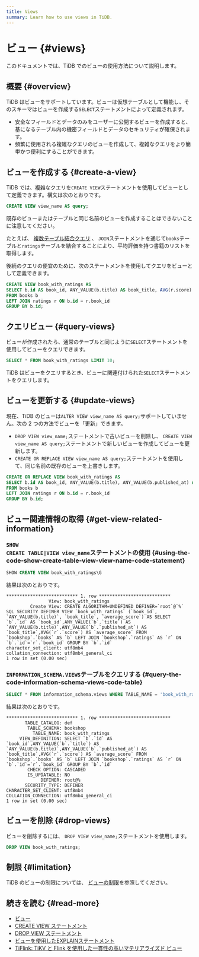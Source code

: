 ```yaml
---
title: Views
summary: Learn how to use views in TiDB.
---
```


# ビュー {#views}

このドキュメントでは、TiDB でのビューの使用方法について説明します。

## 概要 {#overview}

TiDB はビューをサポートしています。ビューは仮想テーブルとして機能し、そのスキーマはビューを作成する`SELECT`ステートメントによって定義されます。

-   安全なフィールドとデータのみをユーザーに公開するビューを作成すると、基になるテーブル内の機密フィールドとデータのセキュリティが確保されます。
-   頻繁に使用される複雑なクエリのビューを作成して、複雑なクエリをより簡単かつ便利にすることができます。

## ビューを作成する {#create-a-view}

TiDB では、複雑なクエリを`CREATE VIEW`ステートメントを使用してビューとして定義できます。構文は次のとおりです。

```sql
CREATE VIEW view_name AS query;
```

既存のビューまたはテーブルと同じ名前のビューを作成することはできないことに注意してください。

たとえば、 [複数テーブル結合クエリ](/develop/dev-guide-join-tables.md) 、 `JOIN`ステートメントを通じて`books`テーブルと`ratings`テーブルを結合することにより、平均評価を持つ書籍のリストを取得します。

後続のクエリの便宜のために、次のステートメントを使用してクエリをビューとして定義できます。

```sql
CREATE VIEW book_with_ratings AS
SELECT b.id AS book_id, ANY_VALUE(b.title) AS book_title, AVG(r.score) AS average_score
FROM books b
LEFT JOIN ratings r ON b.id = r.book_id
GROUP BY b.id;
```

## クエリビュー {#query-views}

ビューが作成されたら、通常のテーブルと同じように`SELECT`ステートメントを使用してビューをクエリできます。

```sql
SELECT * FROM book_with_ratings LIMIT 10;
```

TiDB はビューをクエリするとき、ビューに関連付けられた`SELECT`ステートメントをクエリします。

## ビューを更新する {#update-views}

現在、TiDB のビューは`ALTER VIEW view_name AS query;`サポートしていません。次の 2 つの方法でビューを「更新」できます。

-   `DROP VIEW view_name;`ステートメントで古いビューを削除し、 `CREATE VIEW view_name AS query;`ステートメントで新しいビューを作成してビューを更新します。
-   `CREATE OR REPLACE VIEW view_name AS query;`ステートメントを使用して、同じ名前の既存のビューを上書きします。

```sql
CREATE OR REPLACE VIEW book_with_ratings AS
SELECT b.id AS book_id, ANY_VALUE(b.title), ANY_VALUE(b.published_at) AS book_title, AVG(r.score) AS average_score
FROM books b
LEFT JOIN ratings r ON b.id = r.book_id
GROUP BY b.id;
```

## ビュー関連情報の取得 {#get-view-related-information}

### <code>SHOW CREATE TABLE|VIEW view_name</code>ステートメントの使用 {#using-the-code-show-create-table-view-view-name-code-statement}

```sql
SHOW CREATE VIEW book_with_ratings\G
```

結果は次のとおりです。

```
*************************** 1. row ***************************
                View: book_with_ratings
         Create View: CREATE ALGORITHM=UNDEFINED DEFINER=`root`@`%` SQL SECURITY DEFINER VIEW `book_with_ratings` (`book_id`, `ANY_VALUE(b.title)`, `book_title`, `average_score`) AS SELECT `b`.`id` AS `book_id`,ANY_VALUE(`b`.`title`) AS `ANY_VALUE(b.title)`,ANY_VALUE(`b`.`published_at`) AS `book_title`,AVG(`r`.`score`) AS `average_score` FROM `bookshop`.`books` AS `b` LEFT JOIN `bookshop`.`ratings` AS `r` ON `b`.`id`=`r`.`book_id` GROUP BY `b`.`id`
character_set_client: utf8mb4
collation_connection: utf8mb4_general_ci
1 row in set (0.00 sec)
```

### <code>INFORMATION_SCHEMA.VIEWS</code>テーブルをクエリする {#query-the-code-information-schema-views-code-table}

```sql
SELECT * FROM information_schema.views WHERE TABLE_NAME = 'book_with_ratings'\G
```

結果は次のとおりです。

```
*************************** 1. row ***************************
       TABLE_CATALOG: def
        TABLE_SCHEMA: bookshop
          TABLE_NAME: book_with_ratings
     VIEW_DEFINITION: SELECT `b`.`id` AS `book_id`,ANY_VALUE(`b`.`title`) AS `ANY_VALUE(b.title)`,ANY_VALUE(`b`.`published_at`) AS `book_title`,AVG(`r`.`score`) AS `average_score` FROM `bookshop`.`books` AS `b` LEFT JOIN `bookshop`.`ratings` AS `r` ON `b`.`id`=`r`.`book_id` GROUP BY `b`.`id`
        CHECK_OPTION: CASCADED
        IS_UPDATABLE: NO
             DEFINER: root@%
       SECURITY_TYPE: DEFINER
CHARACTER_SET_CLIENT: utf8mb4
COLLATION_CONNECTION: utf8mb4_general_ci
1 row in set (0.00 sec)
```

## ビューを削除 {#drop-views}

ビューを削除するには、 `DROP VIEW view_name;`ステートメントを使用します。

```sql
DROP VIEW book_with_ratings;
```

## 制限 {#limitation}

TiDB のビューの制限については、 [ビューの制限](/views.md#limitations)を参照してください。

## 続きを読む {#read-more}

-   [ビュー](/views.md)
-   [CREATE VIEW ステートメント](/sql-statements/sql-statement-create-view.md)
-   [DROP VIEW ステートメント](/sql-statements/sql-statement-drop-view.md)
-   [ビューを使用したEXPLAINステートメント](/explain-views.md)
-   [TiFlink: TiKV と Flink を使用した一貫性の高いマテリアライズド ビュー](https://github.com/tiflink/tiflink)
